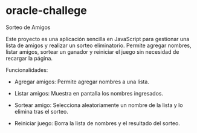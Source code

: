 # oracle-challege


Sorteo de Amigos

Este proyecto es una aplicación sencilla en JavaScript para gestionar una lista de amigos y realizar un sorteo eliminatorio. Permite agregar nombres, listar amigos, sortear un ganador y reiniciar el juego sin necesidad de recargar la página.

Funcionalidades:

 - Agregar amigos: Permite agregar nombres a una lista.

 - Listar amigos: Muestra en pantalla los nombres ingresados.

 - Sortear amigo: Selecciona aleatoriamente un nombre de la lista y lo elimina tras el sorteo.

 - Reiniciar juego: Borra la lista de nombres y el resultado del sorteo.

